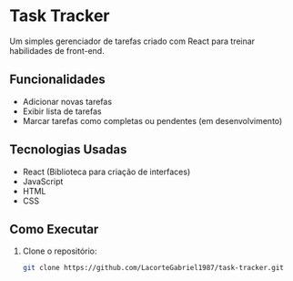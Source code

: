 # Task Tracker

Um simples gerenciador de tarefas criado com React para treinar habilidades de front-end.

## Funcionalidades
- Adicionar novas tarefas
- Exibir lista de tarefas
- Marcar tarefas como completas ou pendentes (em desenvolvimento)

## Tecnologias Usadas
- React (Biblioteca para criação de interfaces)
- JavaScript
- HTML
- CSS

## Como Executar
1. Clone o repositório:
   ```bash
   git clone https://github.com/LacorteGabriel1987/task-tracker.git
